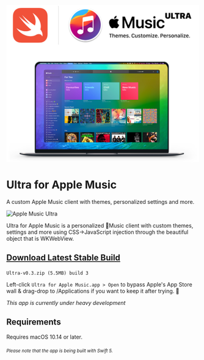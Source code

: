 ![Apple Music Ultra](Cover.jpg)

# Ultra for Apple Music
 A custom Apple Music client with themes, personalized settings and more.

![Apple Music Ultra](Cover.gif)

Ultra for Apple Music is a personalized Music client with custom themes, settings and more using CSS->JavaScript injection through the beautiful object that is WKWebView.

## [Download Latest Stable Build](https://github.com/revblaze/AppleMusicUltra/releases/download/v0.3-alpha/Ultra_v0.3-alpha.zip)
`Ultra-v0.3.zip (5.5MB) build 3`

Left-click `Ultra for Apple Music.app > Open` to bypass Apple's App Store wall & drag-drop to /Applications if you want to keep it after trying. 🤗

<i>This app is currently under heavy development</i>

## Requirements
Requires macOS 10.14 or later.

<sub><i>Please note that the app is being built with Swift 5.</i></sub>
